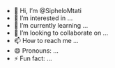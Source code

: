 - 👋 Hi, I’m @SipheloMtati
- 👀 I’m interested in ...
- 🌱 I’m currently learning ...
- 💞️ I’m looking to collaborate on ...
- 📫 How to reach me ...
- 😄 Pronouns: ...
- ⚡ Fun fact: ...

<!---
SipheloMtati/SipheloMtati is a ✨ special ✨ repository because its `README.md` (this file) appears on your GitHub profile.
You can click the Preview link to take a look at your changes.
--->
